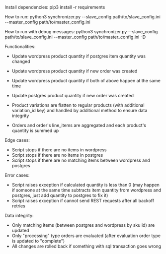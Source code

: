 Install dependencies:
pip3 install -r requirements

How to run:
python3 synchronizer.py --slave_config path/to/slave_config.ini --master_config path/to/master_config.ini

How to run with debug messages:
python3 synchronizer.py --slave_config path/to/slave_config.ini --master_config path/to/master_config.ini -D

Functionalities:
- Update wordpress product quantity if postgres item quantity was changed
- Update wordpress product quantity if new order was created
- Update wordpress product quantity if both of above happen at the same time
- Update postgres product quantity if new order was created

- Product variations are flatten to regular products (with additional variation_id key) and handled by additional method to ensure data integrity
- Orders and order's line_items are aggregated and each product's quantity is summed up 

Edge cases:
- Script stops if there are no items in wordpress
- Script stops if there are no items in postgres
- Script stops if there are no matching items between wordpress and postgres

Error cases:
- Script raises exception if calculated quantity is less than 0 (may happen if someone at the same time subtracts item quantity from wordpress and postgres, just add quantity to postgres to fix it)
- Script raises exception if cannot send REST requests after all backoff retries

Data integrity:
- Only matching items (between postgres and wordpress by sku id) are updated
- Only "processing" type orders are evaluated (after evaluation order type is updated to "complete")
- All changes are rolled back if something with sql transaction goes wrong
